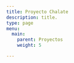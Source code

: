 ```yaml
---
title: Proyecto Chalate
description: title.
type: page
menu:
  main:
    parent: Proyectos
    weight: 5

---
```

